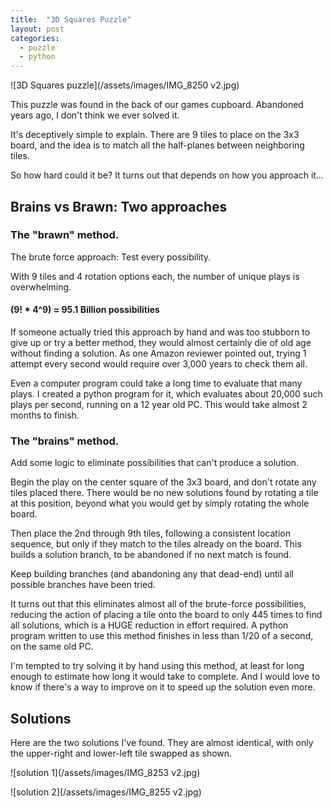 ```yaml
---
title:  "3D Squares Puzzle"
layout: post
categories:
  - puzzle
  - python
---
```


![3D Squares puzzle](/assets/images/IMG_8250 v2.jpg)

This puzzle was found in the back of our games cupboard.  Abandoned years ago, I don't think we ever solved it.

It's deceptively simple to explain. There are 9 tiles to place on the 3x3 board, and the idea is to match all the half-planes between neighboring tiles.

So how hard could it be?  It turns out that depends on how you approach it…

## Brains vs Brawn: Two approaches

### The "brawn" method.
The brute force approach: Test every possibility.

With 9 tiles and 4 rotation options each, the number of unique plays is overwhelming.

#### (9! * 4^9) = 95.1 Billion possibilities

If someone actually tried this approach by hand and was too stubborn to give up or try a better method,
they would almost certainly die of old age without finding a solution.  As one Amazon reviewer pointed out, trying 1 attempt every second would require over 3,000 years to check them all.

Even a computer program could take a long time to evaluate that many plays.  I created a python program for it, which evaluates about 20,000 such plays per second, running on a 12 year old PC.  This would take almost 2 months to finish.

### The "brains" method.
Add some logic to eliminate possibilities that can't produce a solution.

Begin the play on the center square of the 3x3 board, and don't rotate any tiles placed there.  There would be no new solutions found by rotating a tile at this position, beyond what you would get by simply rotating the whole board.

Then place the 2nd through 9th tiles, following a consistent location sequence, but only if they match to the tiles already on the board.  This builds a solution branch, to be abandoned if no next match is found.

Keep building branches (and abandoning any that dead-end) until all possible branches have been tried.

It turns out that this eliminates almost all of the brute-force possibilities, reducing the action of placing a tile onto the board to only 445 times to find all solutions, which is a HUGE reduction in effort required.  A python program written to use this method finishes in less than 1/20 of a second, on the same old PC.

I'm tempted to try solving it by hand using this method, at least for long enough to estimate how long it would take to complete.  And I would love to know if there's a way to improve on it to speed up the solution even more.

## Solutions
Here are the two solutions I've found.  They are almost identical, with only the upper-right and lower-left tile swapped as shown.

![solution 1](/assets/images/IMG_8253 v2.jpg)

![solution 2](/assets/images/IMG_8255 v2.jpg)
